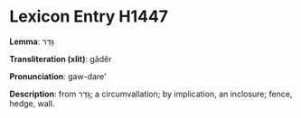 # Lexicon Entry H1447

**Lemma**: גָּדֵר

**Transliteration (xlit)**: gâdêr

**Pronunciation**: gaw-dare'

**Description**:
from גָּדַר; a circumvallation; by implication, an inclosure; fence, hedge, wall.

